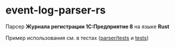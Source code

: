 # event-log-parser-rs
Парсер **Журнала регистрации 1С:Предприятие 8** на языке **Rust**

Пример использования см. в тестах ([parser/tests](parser/tests) и [tests](tests))
